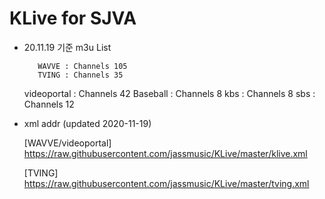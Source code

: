 # KLive for SJVA

* 20.11.19 기준 m3u List

         WAVVE : Channels 105
         TVING : Channels 35
   videoportal : Channels 42
      Baseball : Channels 8
           kbs : Channels 8
           sbs : Channels 12
   
* xml addr (updated 2020-11-19)

  [WAVVE/videoportal]
  https://raw.githubusercontent.com/jassmusic/KLive/master/klive.xml

  [TVING]
  https://raw.githubusercontent.com/jassmusic/KLive/master/tving.xml


